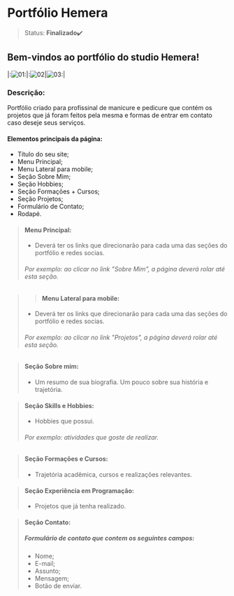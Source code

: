 # Portfólio Hemera

>Status: **Finalizado**✔️

## Bem-vindos ao portfólio do studio Hemera!

|:![01](https://github.com/B-e-a-t-r-i-z/portfolio_hemera/assets/100288801/158cea2a-a087-4a8e-afd0-ac150ef127f4):|:![02](https://github.com/B-e-a-t-r-i-z/portfolio_hemera/assets/100288801/83f0c95b-1dee-411d-9c82-73a53491b276)|![03](https://github.com/B-e-a-t-r-i-z/portfolio_hemera/assets/100288801/02fa5408-9882-462f-8cef-22d17e2fe23f):| 

### **Descrição:**

Portfólio criado para profissinal de manicure e pedicure que contém os projetos que já foram feitos pela mesma e formas de entrar em contato caso deseje seus serviços.

#### Elementos principais da página:

- Título do seu site;
- Menu Principal;
- Menu Lateral para mobile;
- Seção Sobre Mim;
- Seção Hobbies;
- Seção Formações + Cursos;
- Seção Projetos;
- Formulário de Contato;
- Rodapé.

>#### Menu Principal:
> - Deverá ter os links que direcionarão para cada uma das seções do portfólio e redes socias.
>###### *Por exemplo: ao clicar no link "Sobre Mim", a página deverá rolar até esta seção.*

>>#### Menu Lateral para mobile:
> - Deverá ter os links que direcionarão para cada uma das seções do portfólio e redes socias.
>###### *Por exemplo: ao clicar no link "Projetos", a página deverá rolar até esta seção.*

>#### Seção Sobre mim:
> - Um resumo de sua biografia. Um pouco sobre sua história e trajetória.

>#### Seção Skills e Hobbies:
> - Hobbies que possui.
>###### *Por exemplo: atividades que goste de realizar.*

>#### Seção Formações e Cursos:
> - Trajetória acadêmica, cursos e realizações relevantes.

>#### Seção Experiência em Programação:
> - Projetos que já tenha realizado.

>#### Seção Contato:
> ##### Formulário de contato que contem os seguintes campos:
> - Nome;
> - E-mail;
> - Assunto;
> - Mensagem;
> - Botão de enviar.
